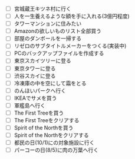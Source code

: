 - [ ] 宮城蔵王キツネ村に行く
- [ ] 人を一生養えるような額を手に入れる(3億円程度)
- [ ] タワーマンションに住みたい
- [ ] Amazonの欲しいものリスト全部買う
- [ ] 部屋のダンボールを一掃する
- [ ] リゼロのサブタイトルメーカーをつくる(実装中)
- [ ] PCのバックアップファイルを作成する
- [ ] 東京スカイツリーに登る
- [ ] 東京タワーに登る
- [ ] 渋谷スカイに登る
- [ ] 冷凍庫の中を空にして霜をとる
- [ ] のんほいパークへ行く
- [ ] IKEAでサメを買う
- [ ] 軍艦島へ行く
- [ ] The First Treeを買う
- [ ] The First Treeをクリアする
- [ ] Spirit of the Northを買う
- [ ] Spirit of the Northをクリアする
- [ ] 都民の日(10/1)にの対象施設に行く
- [ ] パーコーの日(8/5)に肉の万葉へ行く